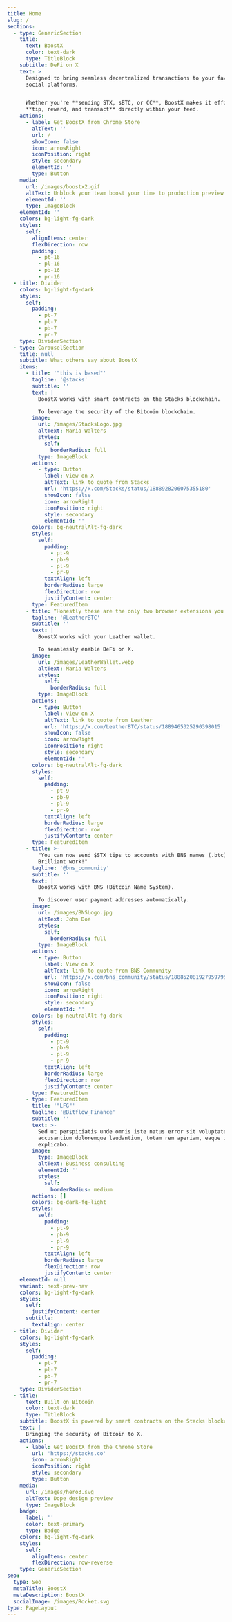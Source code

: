 ```yaml
---
title: Home
slug: /
sections:
  - type: GenericSection
    title:
      text: BoostX
      color: text-dark
      type: TitleBlock
    subtitle: DeFi on X
    text: >
      Designed to bring seamless decentralized transactions to your favorite
      social platforms.


      Whether you're **sending STX, sBTC, or CC**, BoostX makes it effortless to
      **tip, reward, and transact** directly within your feed.
    actions:
      - label: Get BoostX from Chrome Store
        altText: ''
        url: /
        showIcon: false
        icon: arrowRight
        iconPosition: right
        style: secondary
        elementId: ''
        type: Button
    media:
      url: /images/boostx2.gif
      altText: Unblock your team boost your time to production preview
      elementId: ''
      type: ImageBlock
    elementId: ''
    colors: bg-light-fg-dark
    styles:
      self:
        alignItems: center
        flexDirection: row
        padding:
          - pt-16
          - pl-16
          - pb-16
          - pr-16
  - title: Divider
    colors: bg-light-fg-dark
    styles:
      self:
        padding:
          - pt-7
          - pl-7
          - pb-7
          - pr-7
    type: DividerSection
  - type: CarouselSection
    title: null
    subtitle: What others say about BoostX
    items:
      - title: '"this is based"'
        tagline: '@stacks'
        subtitle: ''
        text: |
          BoostX works with smart contracts on the Stacks blockchain.

          To leverage the security of the Bitcoin blockchain.
        image:
          url: /images/StacksLogo.jpg
          altText: Maria Walters
          styles:
            self:
              borderRadius: full
          type: ImageBlock
        actions:
          - type: Button
            label: View on X
            altText: link to quote from Stacks
            url: 'https://x.com/Stacks/status/1888928206075355180'
            showIcon: false
            icon: arrowRight
            iconPosition: right
            style: secondary
            elementId: ''
        colors: bg-neutralAlt-fg-dark
        styles:
          self:
            padding:
              - pt-9
              - pb-9
              - pl-9
              - pr-9
            textAlign: left
            borderRadius: large
            flexDirection: row
            justifyContent: center
        type: FeaturedItem
      - title: “Honestly these are the only two browser extensions you need in 2025”
        tagline: '@LeatherBTC'
        subtitle: ''
        text: |
          BoostX works with your Leather wallet.

          To seamlessly enable DeFi on X.
        image:
          url: /images/LeatherWallet.webp
          altText: Maria Walters
          styles:
            self:
              borderRadius: full
          type: ImageBlock
        actions:
          - type: Button
            label: View on X
            altText: link to quote from Leather
            url: 'https://x.com/LeatherBTC/status/1889465325290398015'
            showIcon: false
            icon: arrowRight
            iconPosition: right
            style: secondary
            elementId: ''
        colors: bg-neutralAlt-fg-dark
        styles:
          self:
            padding:
              - pt-9
              - pb-9
              - pl-9
              - pr-9
            textAlign: left
            borderRadius: large
            flexDirection: row
            justifyContent: center
        type: FeaturedItem
      - title: >-
          "You can now send $STX tips to accounts with BNS names (.btc) on X!
          Brilliant work!"
        tagline: '@bns_community'
        subtitle: ''
        text: |
          BoostX works with BNS (Bitcoin Name System).

          To discover user payment addresses automatically.
        image:
          url: /images/BNSLogo.jpg
          altText: John Doe
          styles:
            self:
              borderRadius: full
          type: ImageBlock
        actions:
          - type: Button
            label: View on X
            altText: link to quote from BNS Community
            url: 'https://x.com/bns_community/status/1888520819279597950'
            showIcon: false
            icon: arrowRight
            iconPosition: right
            style: secondary
            elementId: ''
        colors: bg-neutralAlt-fg-dark
        styles:
          self:
            padding:
              - pt-9
              - pb-9
              - pl-9
              - pr-9
            textAlign: left
            borderRadius: large
            flexDirection: row
            justifyContent: center
        type: FeaturedItem
      - type: FeaturedItem
        title: '"LFG"'
        tagline: '@Bitflow_Finance'
        subtitle: ''
        text: >-
          Sed ut perspiciatis unde omnis iste natus error sit voluptatem
          accusantium doloremque laudantium, totam rem aperiam, eaque ipsa quae.
          explicabo.
        image:
          type: ImageBlock
          altText: Business consulting
          elementId: ''
          styles:
            self:
              borderRadius: medium
        actions: []
        colors: bg-dark-fg-light
        styles:
          self:
            padding:
              - pt-9
              - pb-9
              - pl-9
              - pr-9
            textAlign: left
            borderRadius: large
            flexDirection: row
            justifyContent: center
    elementId: null
    variant: next-prev-nav
    colors: bg-light-fg-dark
    styles:
      self:
        justifyContent: center
      subtitle:
        textAlign: center
  - title: Divider
    colors: bg-light-fg-dark
    styles:
      self:
        padding:
          - pt-7
          - pl-7
          - pb-7
          - pr-7
    type: DividerSection
  - title:
      text: Built on Bitcoin
      color: text-dark
      type: TitleBlock
    subtitle: BoostX is powered by smart contracts on the Stacks blockchain
    text: |
      Bringing the security of Bitcoin to X.
    actions:
      - label: Get BoostX from the Chrome Store
        url: 'https://stacks.co'
        icon: arrowRight
        iconPosition: right
        style: secondary
        type: Button
    media:
      url: /images/hero3.svg
      altText: Dope design preview
      type: ImageBlock
    badge:
      label: ''
      color: text-primary
      type: Badge
    colors: bg-light-fg-dark
    styles:
      self:
        alignItems: center
        flexDirection: row-reverse
    type: GenericSection
seo:
  type: Seo
  metaTitle: BoostX
  metaDescription: BoostX
  socialImage: /images/Rocket.svg
type: PageLayout
---
```

